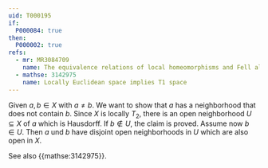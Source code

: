 ```yaml
---
uid: T000195
if:
  P000084: true
then:
  P000002: true
refs:
  - mr: MR3084709
    name: The equivalence relations of local homeomorphisms and Fell algebras
  - mathse: 3142975
    name: Locally Euclidean space implies T1 space
---
```


Given $a,b\in X$ with $a\neq b$. We want to show that $a$ has a neighborhood that does not contain $b$. Since $X$ is locally $T_2$, there is an open neighborhood $U\subseteq X$ of $a$ which is Hausdorff. If $b\notin U$, the claim is proved. Assume now $b\in U$. Then $a$ und $b$ have disjoint open neighborhoods in $U$ which are also open in $X$.

See also {{mathse:3142975}}.
